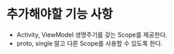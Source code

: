# 추가해야할 기능 사항

- Activity, ViewModel 생명주기를 갖는 Scope를 제공한다.
- proto, single 말고 다른 Scope를 사용할 수 있도록 한다. 
